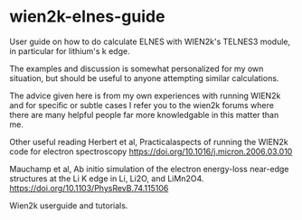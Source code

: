 # wien2k-elnes-guide


User guide on how to do calculate ELNES with WIEN2k's TELNES3 module, in particular for lithium's k edge.

The examples and discussion is somewhat personalized for my own situation, but should be useful to anyone attempting similar calculations.

The advice given here is from my own experiences with running WIEN2k and for specific or subtle cases I refer you to the wien2k forums where there are many helpful people far more knowledgable in this matter than me.

Other useful reading 
Herbert et al, Practicalaspects of running the WIEN2k code for electron spectroscopy https://doi.org/10.1016/j.micron.2006.03.010


Mauchamp et al, Ab initio simulation of the electron energy-loss near-edge structures at the Li K edge in Li, Li2O, and LiMn2O4.  https://doi.org/10.1103/PhysRevB.74.115106

Wien2k userguide and tutorials.
